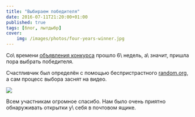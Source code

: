```yaml
---
title: "Выбираем победителя"
date: 2016-07-11T21:20:00+01:00
published: true
tags: [блог, лытдыбр]
cover:
    img: /images/photos/four-years-winner.jpg
---
```


Со\ времени [объявления конкурса][contest] прошло 6\ недель, а\ значит, пришла
пора выбрать победителя.

<!--more-->

Счастливчик был определён с помощью беспристрастного [random.org][], а сам
процесс выбора заснят на видео.

![](https://www.youtube.com/watch?v=WGScPboU-BA)

Всем участникам огромное спасибо. Нам было очень приятно обнаруживать открытки
у\ себя в почтовом ящике.

[contest]: /post/four-years/
[random.org]: https://www.random.org/
